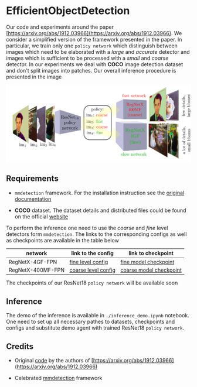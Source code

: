 # EfficientObjectDetection

Our code and experiments around the paper [https://arxiv.org/abs/1912.03966](https://arxiv.org/abs/1912.03966). We consider a simplified version of the framework presented in the paper. In particular, we train only one `policy network` which distinguish between images which need to be elaborated with a *large* and *accurate* detector and images which is sufficient to be processed with a *small* and *coarse* detector. In our experiments we deal with **COCO** image detection dataset and don't split images into patches. Our overall inference procedure is presented in the image

<p align="center"><img src="images/RESULT.png" width="700" /></p>

## Requirements

* `mmdetection` framework. For the installation instruction see the [original documentation](https://github.com/open-mmlab/mmdetection/blob/master/docs/get_started.md)

* **COCO** dataset. The dataset details and distributed files could be found on the official [website](https://cocodataset.org/)

To perform the inference one need to use the *coarse* and *fine* level detectors form `mmdetection`. The links to the corresponding configs as well as checkpoints are available in the table below

| **network**       | link to the config                                                                                                                                 | link to checkpoint                                                                                                                                                                                               |
|-------------------|----------------------------------------------------------------------------------------------------------------------------------------------------|------------------------------------------------------------------------------------------------------------------------------------------------------------------------------------------------------------------|
| RegNetX-4GF-FPN   | [fine level config](https://github.com/open-mmlab/mmdetection/blob/master/configs/regnet/cascade_mask_rcnn_regnetx-4GF_fpn_mstrain_3x_coco.py)     | [fine model checkpoint](https://download.openmmlab.com/mmdetection/v2.0/regnet/mask_rcnn_regnetx-4GF_fpn_mstrain-poly_3x_coco/mask_rcnn_regnetx-4GF_fpn_mstrain-poly_3x_coco_20210602_032621-00f0331c.pth)       |
| RegNetX-400MF-FPN | [coarse level config](https://github.com/open-mmlab/mmdetection/blob/master/configs/regnet/cascade_mask_rcnn_regnetx-400MF_fpn_mstrain_3x_coco.py) | [coarse model checkpoint](https://download.openmmlab.com/mmdetection/v2.0/regnet/mask_rcnn_regnetx-400MF_fpn_mstrain-poly_3x_coco/mask_rcnn_regnetx-400MF_fpn_mstrain-poly_3x_coco_20210601_235443-8aac57a4.pth) |

The checkpoints of our ResNet18 `policy network` will be available soon

## Inference

The demo of the inference is available in `./inference_demo.ipynb` notebook. One need to set up all necessary pathes to datasets, checkpoints and configs and substitute demo agent with trained ResNet18 `policy network`.

## Credits

* Original [code](https://github.com/uzkent/EfficientObjectDetection) by the authors of [https://arxiv.org/abs/1912.03966](https://arxiv.org/abs/1912.03966)

* Celebrated [mmdetection](https://github.com/open-mmlab/mmdetection) framework